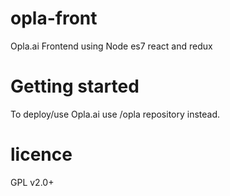 # opla-front

Opla.ai Frontend using Node es7 react and redux

# Getting started

To deploy/use Opla.ai use /opla repository instead.

# licence

GPL v2.0+
